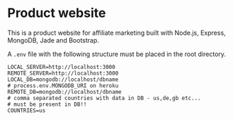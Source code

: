 # Product website
This is a product website for affiliate marketing built with Node.js, Express, MongoDB, Jade and Bootstrap.

A `.env` file with the following structure must be placed in the root directory.
```
LOCAL_SERVER=http://localhost:3000
REMOTE_SERVER=http://localhost:3000
LOCAL_DB=mongodb://localhost/dbname
# process.env.MONGODB_URI on heroku
REMOTE_DB=mongodb://localhost/dbname
# comma separated countries with data in DB - us,de,gb etc...
# must be present in DB!!
COUNTRIES=us
```